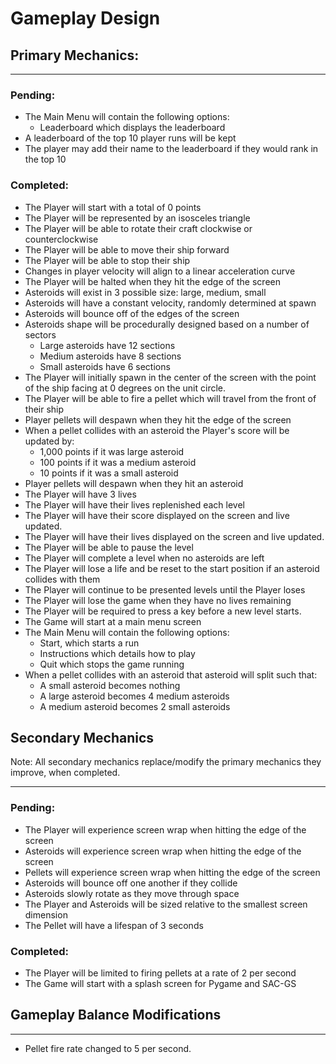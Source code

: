 # Gameplay Design

## Primary Mechanics:

---

### Pending:

- The Main Menu will contain the following options:
  - Leaderboard which displays the leaderboard
- A leaderboard of the top 10 player runs will be kept
- The player may add their name to the leaderboard if they would rank in the top 10

### Completed:
- The Player will start with a total of 0 points
- The Player will be represented by an isosceles triangle
- The Player will be able to rotate their craft clockwise or counterclockwise
- The Player will be able to move their ship forward
- The Player will be able to stop their ship
- Changes in player velocity will align to a linear acceleration curve
- The Player will be halted when they hit the edge of the screen
- Asteroids will exist in 3 possible size: large, medium, small
- Asteroids will have a constant velocity, randomly determined at spawn
- Asteroids will bounce off of the edges of the screen
- Asteroids shape will be procedurally designed based on a number of sectors
  - Large asteroids have 12 sections 
  - Medium asteroids have 8 sections
  - Small asteroids have 6 sections
- The Player will initially spawn in the center of the screen with the point of the ship facing at 0 degrees on the unit circle.
- The Player will be able to fire a pellet which will travel from the front of their ship
- Player pellets will despawn when they hit the edge of the screen
- When a pellet collides with an asteroid the Player's score will be updated by:
  - 1,000 points if it was large asteroid
  - 100 points if it was a medium asteroid
  - 10 points if it was a small asteroid
- Player pellets will despawn when they hit an asteroid
- The Player will have 3 lives
- The Player will have their lives replenished each level
- The Player will have their score displayed on the screen and live updated.
- The Player will have their lives displayed on the screen and live updated.
- The Player will be able to pause the level
- The Player will complete a level when no asteroids are left
- The Player will lose a life and be reset to the start position if an asteroid collides with them
- The Player will continue to be presented levels until the Player loses
- The Player will lose the game when they have no lives remaining
- The Player will be required to press a key before a new level starts.
- The Game will start at a main menu screen
- The Main Menu will contain the following options:
  - Start, which starts a run
  - Instructions which details how to play
  - Quit which stops the game running
- When a pellet collides with an asteroid that asteroid will split such that:
  - A small asteroid becomes nothing
  - A large asteroid becomes 4 medium asteroids
  - A medium asteroid becomes 2 small asteroids

## Secondary Mechanics

Note: All secondary mechanics replace/modify the primary mechanics they improve, when completed.

---

### Pending:

- The Player will experience screen wrap when hitting the edge of the screen
- Asteroids will experience screen wrap when hitting the edge of the screen
- Pellets will experience screen wrap when hitting the edge of the screen
- Asteroids will bounce off one another if they collide
- Asteroids slowly rotate as they move through space
- The Player and Asteroids will be sized relative to the smallest screen dimension
- The Pellet will have a lifespan of 3 seconds

### Completed:
- The Player will be limited to firing pellets at a rate of 2 per second
- The Game will start with a splash screen for Pygame and SAC-GS


## Gameplay Balance Modifications

---

- Pellet fire rate changed to 5 per second.